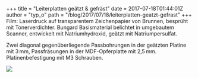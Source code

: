 +++
title = "Leiterplatten geätzt & gefräst"
date = 2017-07-18T01:44:01Z
author = "typ_o"
path = "/blog/2017/07/18/leiterplatten-geatzt-gefrast"
+++
Film: Laserdruck auf transparentem Zeichenpapier von Brunnen, besprüht
mit Tonerverdichter. Bungard Basismaterial belichtet in umgebautem
Scanner, entwickelt mit Natriumhydroxid, geätzt mit Natriumpersulfat.

Zwei diagonal gegenüberliegende Passbohrungen in der geätzten Platine
mit 3 mm, Passfräsungen in der MDF-Opferplatte mit 2,5 mm.
Platinenbefestigung mit M3 Schrauben.

[![](/media/20170716_193339.serendipityThumb.jpg)](/media/20170716_193339.jpg)
